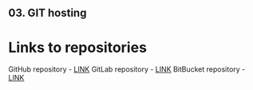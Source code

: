 ## 03. GIT hosting

# Links to repositories

GitHub repository - [LINK](https://github.com/Kinstintin/super_puper_project)
GitLab repository - [LINK](https://gitlab.com/Kinstintin/super_puper_project)
BitBucket repository - [LINK](https://bitbucket.org/Kinstintin/super_puper_project/)
